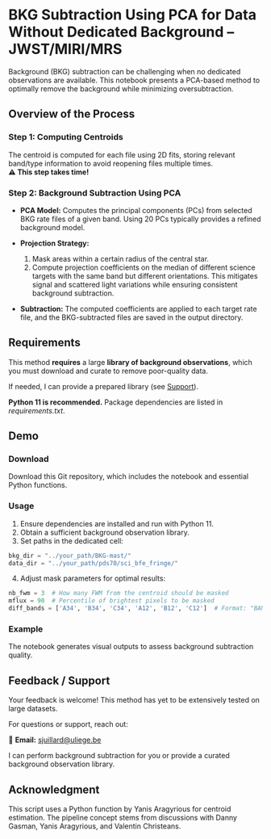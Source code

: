 # BKG Subtraction Using PCA for Data Without Dedicated Background – JWST/MIRI/MRS

Background (BKG) subtraction can be challenging when no dedicated observations are available. This notebook presents a PCA-based method to optimally remove the background while minimizing oversubtraction.

## Overview of the Process

### **Step 1: Computing Centroids**

The centroid is computed for each file using 2D fits, storing relevant band/type information to avoid reopening files multiple times.\
**⚠ This step takes time!**

### **Step 2: Background Subtraction Using PCA**

- **PCA Model:** Computes the principal components (PCs) from selected BKG rate files of a given band. Using 20 PCs typically provides a refined background model.

- **Projection Strategy:**
  1. Mask areas within a certain radius of the central star.
  2. Compute projection coefficients on the median of different science targets with the same band but different orientations. This mitigates signal and scattered light variations while ensuring consistent background subtraction.

- **Subtraction:**
  The computed coefficients are applied to each target rate file, and the BKG-subtracted files are saved in the output directory.

## Requirements

This method **requires** a large **library of background observations**, which you must download and curate to remove poor-quality data.

If needed, I can provide a prepared library (see [Support](#feedback--support)).

**Python 11 is recommended.** Package dependencies are listed in *requirements.txt*.

## Demo

### Download

Download this Git repository, which includes the notebook and essential Python functions.



### Usage

1. Ensure dependencies are installed and run with Python 11.
2. Obtain a sufficient background observation library.
3. Set paths in the dedicated cell:

```python
bkg_dir = "../your_path/BKG-mast/"
data_dir = "../your_path/pds70/sci_bfe_fringe/"
```

4. Adjust mask parameters for optimal results:

```python
nb_fwm = 3  # How many FWM from the centroid should be masked
mflux = 90  # Percentile of brightest pixels to be masked
diff_bands = ['A34', 'B34', 'C34', 'A12', 'B12', 'C12']  # Format: "BANDCHAN", e.g., "A12"
```

### Example

The notebook generates visual outputs to assess background subtraction quality.

## Feedback / Support

Your feedback is welcome! This method has yet to be extensively tested on large datasets.

For questions or support, reach out:

💎 **Email:** [sjuillard@uliege.be](mailto\:sjuillard@uliege.be)

I can perform background subtraction for you or provide a curated background observation library.

## Acknowledgment

This script uses a Python function by Yanis Aragyrious for centroid estimation. The pipeline concept stems from discussions with Danny Gasman, Yanis Aragyrious, and Valentin Christeans.

